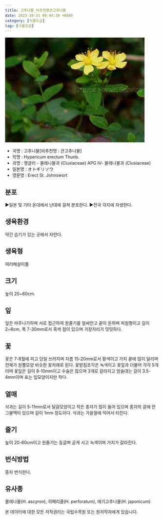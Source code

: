 ```yaml
---
title: 고추나물_비추천명큰고추나물
date: 2023-10-31 00:44:39 +0800
category: [식물도감]
tag: [식물도감]
---
```




![고추나물[비추천명 : 큰고추나물]](/assets/img/fileUpload/plants/basic/Guttiferae/Hypericum/7155/1_th2.JPG)
- 국명 : 고추나물[비추천명 : 큰고추나물]
- 학명 : Hypericum erectum Thunb.
- 과명 : 앵글러 - 물레나물과 (Clusiaceae) APG Ⅳ- 물레나물과 (Clusiaceae)
- 일본명 : オトギリソウ
- 영문명 : Erect St. Johnswort


## 분포
▶일본 및 기타 온대에서 난대에 걸쳐 분포한다.
▶전국 각지에 자생한다.
## 생육환경
약간 습기가 있는 곳에서 자란다.
## 생육형
여러해살이풀
## 크기
높이 20~60cm.
## 잎
잎은 마주나기하며 서로 접근하여 원줄기를 얼싸안고 끝이 둔하며 피침형이고 길이 2~6cm, 폭 7-30mm로서 흑색 점이 있으며 가장자리가 밋밋하다.
## 꽃
꽃은 7-8월에 피고 당일 쓰러지며 지름 15-20mm로서 황색이고 가지 끝에 많이 달리며 전체가 원뿔모양 비슷한 꽃차례로 된다. 꽃받침조각은 녹색이고 꽃잎과 더불어 각각 5개이며 꽃잎은 길이 8-10mm이고 수술은 많으며 3개로 갈라지고 암술대는 길이 3.5-4mm이며 포는 잎모양이지만 작다.
## 열매
삭과는 길이 5-11mm로서 달걀모양이고 작은 종자가 많이 들어 있으며 종자의 겉에 잔 그물맥이 있으며 길이 1mm 정도이다. 삭과는 가을철에 익어서 터진다.
## 줄기
높이 20-60cm이고 원줄기는 둥글며 곧게 서고 녹색이며 가지가 갈라진다.
## 번식방법
종자 번식한다.
## 유사종
물레나물(H. ascyron),
히페리쿨(H. perforatum),
애기고추나물(H. japonicum)






본 데이터에 대한 모든 저작권리는 국립수목원 또는 원저작자에게 있습니다.
